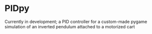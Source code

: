 # PIDpy
Currently in development; a PID controller for a custom-made pygame simulation of an inverted pendulum attached to a motorized cart
